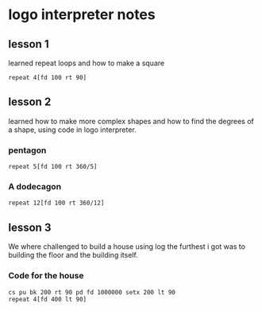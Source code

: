 # logo interpreter notes 
 ## lesson 1
 learned repeat loops and how to make a square

<pre><code>repeat 4[fd 100 rt 90]
</code></pre>

 ## lesson 2
learned how to make more complex shapes and how to find the degrees of a shape, using code in logo interpreter.
  ### pentagon
<pre><code>repeat 5[fd 100 rt 360/5]
</code></pre>

### A dodecagon
<pre><code>repeat 12[fd 100 rt 360/12]
</code></pre>

 ## lesson 3
 We where challenged to build a house using log the furthest i got was to building the floor and the building itself.
 ### Code for the house
<pre><code>cs pu bk 200 rt 90 pd fd 1000000 setx 200 lt 90
repeat 4[fd 400 lt 90]
</code></pre>
